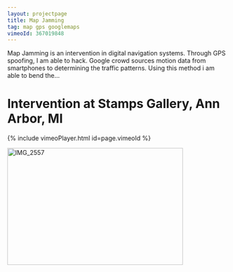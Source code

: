 ```yaml
---
layout: projectpage
title: Map Jamming
tag: map gps googlemaps
vimeoId: 367019848
---
```



Map Jamming is an intervention in digital navigation systems. Through GPS spoofing, I am able to hack. Google crowd sources motion data from smartphones to determining the traffic patterns. Using this method i am able to bend the...


# Intervention at Stamps Gallery, Ann Arbor, MI
{% include vimeoPlayer.html id=page.vimeoId %}

<img src="https://live.staticflickr.com/65535/50405492296_1dc37a0c30_w.jpg" width="400" height="267" alt="IMG_2557">
